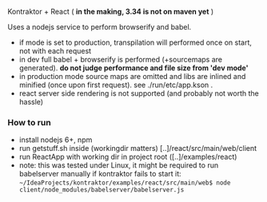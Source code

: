 Kontraktor + React ( **in the making, 3.34 is not on maven yet** )

Uses a nodejs service to perform browserify and babel.

* if mode is set to production, transpilation will performed once on start, not with each request
* in dev full babel + browserify is performed (+sourcemaps are generated). **do not judge performance and file size from 'dev mode'** 
* in production mode source maps are omitted and libs are inlined and minified (once upon first request).
see ./run/etc/app.kson .
* react server side rendering is not supported (and probably not worth the hassle)

### How to run

* install nodejs 6+, npm
* run getstuff.sh inside (workingdir matters)  [..]/react/src/main/web/client 
* run ReactApp with working dir in project root ([..]/examples/react)
* note: this was tested under Linux, it might be required to run babelserver manually if kontraktor fails to start it:
`~/IdeaProjects/kontraktor/examples/react/src/main/web$ node client/node_modules/babelserver/babelserver.js`
